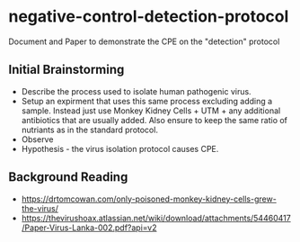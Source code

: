 # negative-control-detection-protocol

Document and Paper to demonstrate the CPE on the "detection" protocol

## Initial Brainstorming

* Describe the process used to isolate human pathogenic virus.
* Setup an expirment that uses this same process excluding adding a sample.  Instead just use Monkey Kidney Cells + UTM + any additional antibiotics that are usually added.  Also ensure to keep the same ratio of nutriants as in the standard protocol.
* Observe
* Hypothesis - the virus isolation protocol causes CPE.


## Background Reading

* https://drtomcowan.com/only-poisoned-monkey-kidney-cells-grew-the-virus/
* https://thevirushoax.atlassian.net/wiki/download/attachments/54460417/Paper-Virus-Lanka-002.pdf?api=v2

